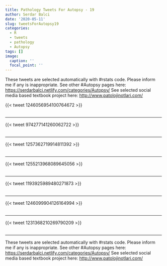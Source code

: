 ```yaml
---
title: Pathology Tweets For Autopsy - 19
author: Serdar Balci
date: '2020-05-11'
slug: tweetsForAutopsy19
categories:
  - R
  - tweets
  - pathology
  - Autopsy
tags: []
image:
  caption: ''
  focal_point: ''
---
```



These tweets are selected automatically with #rstats code. Please inform me if any is inappropriate.
See other #Autopsy pages here: https://serdarbalci.netlify.com/categories/Autopsy/ 
See selected social media based textbook project here: http://www.patolojinotlari.com/

{{< tweet 1246056954100764672 >}}
<br>
<br>
<hr>
{{< tweet 974277141260062722 >}}
<br>
<br>
<hr>
{{< tweet 1257362719914811392 >}}
<br>
<br>
<hr>
{{< tweet 1255213968089645056 >}}
<br>
<br>
<hr>
{{< tweet 1193925989480271873 >}}
<br>
<br>
<hr>
{{< tweet 1246099904126164994 >}}
<br>
<br>
<hr>
{{< tweet 1231368210269790209 >}}
<br>
<br>
<hr>


These tweets are selected automatically with #rstats code. Please inform me if any is inappropriate.
See other #Autopsy pages here: https://serdarbalci.netlify.com/categories/Autopsy/ 
See selected social media based textbook project here: http://www.patolojinotlari.com/
